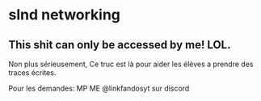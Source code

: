 # slnd networking
## This shit can only be accessed by me! LOL.

Non plus sérieusement, Ce truc est là pour aider les élèves a prendre des traces écrites.

Pour les demandes: MP ME @linkfandosyt sur discord

